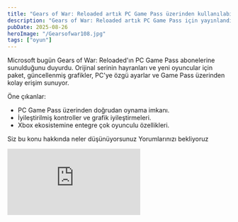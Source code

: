 ```yaml
---
title: "Gears of War: Reloaded artık PC Game Pass üzerinden kullanılabilir"
description: "Gears of War: Reloaded artık PC Game Pass için yayınlandı — özet, indirme ve dikkat edilmesi gerekenler."
pubDate: 2025-08-26
heroImage: "/Gearsofwar108.jpg"
tags: ["oyun"]
---
```


Microsoft bugün Gears of War: Reloaded'ın PC Game Pass abonelerine sunulduğunu duyurdu. Orijinal serinin hayranları ve yeni oyuncular için paket, güncellenmiş grafikler, PC'ye özgü ayarlar ve Game Pass üzerinden kolay erişim sunuyor.

Öne çıkanlar:

- PC Game Pass üzerinden doğrudan oynama imkanı.
- İyileştirilmiş kontroller ve grafik iyileştirmeleri.
- Xbox ekosistemine entegre çok oyunculu özellikleri.

Siz bu konu hakkında neler düşünüyorsunuz Yorumlarınızı bekliyoruz 

<div class="video-wrap">
	<iframe src="https://www.youtube.com/embed/OXR3osSIxTo" title="YouTube video player" frameborder="0" allow="accelerometer; autoplay; clipboard-write; encrypted-media; gyroscope; picture-in-picture; web-share" referrerpolicy="strict-origin-when-cross-origin" allowfullscreen></iframe>
</div>